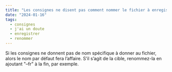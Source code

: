 ```yaml
---
title: "Les consignes ne disent pas comment nommer le fichier à enregistrer. Je le nomme comme je veux ?"
date: "2024-01-16"
tags:
  - consignes
  - j'ai un doute
  - enregistrer
  - renommer
---
```


Si les consignes ne donnent pas de nom spécifique à donner au fichier, alors le nom par défaut fera l’affaire. S’il s’agit de la cible, renommez-la en ajoutant "–fr" à la fin, par exemple.

